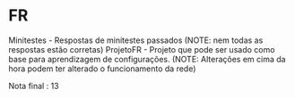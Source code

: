 # FR
Minitestes - Respostas de minitestes passados (NOTE: nem todas as respostas estão corretas)
ProjetoFR - Projeto que pode ser usado como base para aprendizagem de configurações. (NOTE: Alterações em cima da hora podem ter alterado o funcionamento da rede)

Nota final : 13